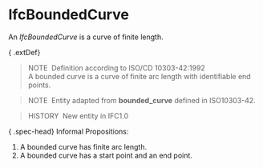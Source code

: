 # IfcBoundedCurve

An _IfcBoundedCurve_ is a curve of finite length.

{ .extDef}
> NOTE&nbsp; Definition according to ISO/CD 10303-42:1992  
> A bounded curve is a curve of finite arc length with identifiable end points.

> NOTE&nbsp; Entity adapted from **bounded_curve** defined in ISO10303-42.

> HISTORY&nbsp; New entity in IFC1.0

{ .spec-head}
Informal Propositions:

1. A bounded curve has finite arc length.
2. A bounded curve has a start point and an end point.
